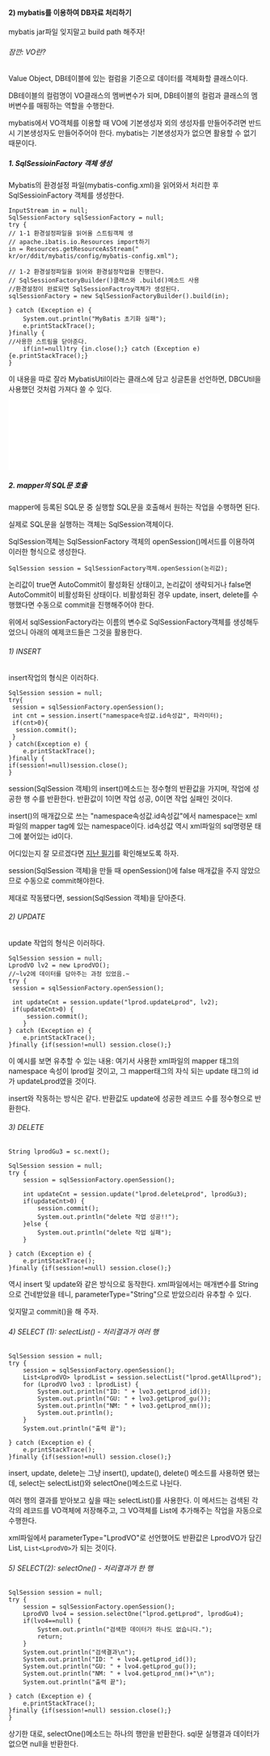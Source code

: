 #### 2) mybatis를 이용하여 DB자료 처리하기
mybatis jar파일 잊지말고 build path 해주자!

###### 잠깐: VO란?
Value Object,  DB테이블에 있는 컬럼을 기준으로 데이터를 객체화할 클래스이다.

DB테이블의 컬럼명이 VO클래스의  멤버변수가 되며,
DB테이블의 컬럼과 클래스의 멤버변수를 매핑하는 역할을 수행한다.

mybatis에서 VO객체를 이용할 때 VO에 기본생성자 외의 생성자를 만들어주려면 반드시 기본생성자도 만들어주어야 한다. mybatis는 기본생성자가 없으면 활용할 수 없기 때문이다.

##### 1. SqlSessioinFactory 객체 생성
Mybatis의 환경설정 파일(mybatis-config.xml)을 읽어와서 처리한 후 SqlSessioinFactory 객체를 생성한다.

```
InputStream in = null;
SqlSessionFactory sqlSessionFactory = null;
try {
// 1-1 환경설정파일을 읽어올 스트림객체 생
// apache.ibatis.io.Resources import하기
in = Resources.getResourceAsStream("
kr/or/ddit/mybatis/config/mybatis-config.xml");

// 1-2 환경설정파일을 읽어와 환경설정작업을 진행한다.
// SqlSessionFactoryBuilder()클래스와 .build()메소드 사용
//환경설정이 완료되면 SqlSessionFactroy객체가 생성된다.
sqlSessionFactory = new SqlSessionFactoryBuilder().build(in);

} catch (Exception e) {
	System.out.println("MyBatis 초기화 실패");
	e.printStackTrace();
}finally {
//사용한 스트림을 닫아준다.
	if(in!=null)try {in.close();} catch (Exception e) {e.printStackTrace();}
}
```

이 내용을 따로 잘라 MybatisUtil이라는 클래스에 담고 싱글톤을 선언하면,
DBCUtil을 사용했던 것처럼 가져다 쓸 수 있다. 
![](MybatisUtil.java)


##### 2. mapper의 SQL문 호출
mapper에 등록된 SQL문 중 실행할 SQL문을 호출해서 원하는 작업을 수행하면 된다.

실제로 SQL문을 실행하는 객체는 SqlSession객체이다.

SqlSession객체는 SqlSessionFactory 객체의 openSession()메서드를 이용하여 이러한 형식으로 생성한다.
```
SqlSession session = SqlSessionFactory객체.openSession(논리값);
```
논리값이 true면 AutoCommit이 활성화된 상태이고, 논리값이 생략되거나 false면 AutoCommit이 비활성화된 상태이다.
비활성화된 경우 update, insert, delete를 수행했다면 수동으로 commit을 진행해주어야 한다.

위에서 sqlSessionFactory라는 이름의 변수로 SqlSessionFactory객체를 생성해두었으니 아래의 예제코드들은 그것을 활용한다.

###### 1) INSERT

insert작업의 형식은 이러하다.
```
SqlSession session = null;
try{
 session = sqlSessionFactory.openSession();
 int cnt = session.insert("namespace속성값.id속성값", 파라미터);
 if(cnt>0){
  session.commit();
 }
} catch(Exception e) {
	e.printStackTrace();
}finally {
if(session!=null)session.close();
}
```

session(SqlSession 객체)의 insert()메소드는 정수형의 반환값을 가지며, 작업에 성공한 행 수를 반환한다. 반환값이 1이면 작업 성공, 0이면 작업 실패인 것이다.

insert()의 매개값으로 쓰는 "namespace속성값.id속성값"에서
namespace는 xml파일의 mapper tag에 있는 namespace이다.
id속성값 역시 xml파일의 sql명령문 태그에 붙어있는 id이다.

어디있는지 잘 모르겠다면 [지난 필기](24-01-18%20mybatis(1).md)를 확인해보도록 하자. 

session(SqlSession 객체)을 만들 때 openSession()에 false 매개값을 주지 않았으므로 수동으로 commit해야한다.

제대로 작동됐다면, session(SqlSession 객체)을 닫아준다.
###### 2) UPDATE 

update 작업의 형식은 이러하다.
```
SqlSession session = null;
LprodVO lv2 = new LprodVO();
//~lv2에 데이터를 담아주는 과정 있었음.~
try {
 session = sqlSessionFactory.openSession();

 int updateCnt = session.update("lprod.updateLprod", lv2);
 if(updateCnt>0) {
	 session.commit();
	}
} catch (Exception e) {
	e.printStackTrace();
}finally {if(session!=null) session.close();}
```
이 예시를 보면 유추할 수 있는 내용:
여기서 사용한 xml파일의 mapper 태그의 namespace 속성이 lprod일 것이고, 그 mapper태그의 자식 되는 update 태그의 id가 updateLprod였을 것이다.

insert와 작동하는 방식은 같다. 반환값도 update에 성공한 레코드 수를 정수형으로 반환한다. 

###### 3) DELETE 

```
String lprodGu3 = sc.next();

SqlSession session = null;
try {
	session = sqlSessionFactory.openSession();

	int updateCnt = session.update("lprod.deleteLprod", lprodGu3);
	if(updateCnt>0) {
		session.commit();
		System.out.println("delete 작업 성공!!");
	}else {
		System.out.println("delete 작업 실패");
	}
	
} catch (Exception e) {
	e.printStackTrace();
}finally {if(session!=null) session.close();}
```
역시 insert 및 update와 같은 방식으로 동작한다.
xml파일에서는 매개변수를 String으로 건네받았을 테니, 
parameterType="String"으로 받았으리라 유추할 수 있다.

잊지말고 commit()을 해 주자.

###### 4) SELECT (1): selectList() - 처리결과가 여러 행

```
SqlSession session = null;
try {
	session = sqlSessionFactory.openSession();
	List<LprodVO> lprodList = session.selectList("lprod.getAllLprod");
	for (LprodVO lvo3 : lprodList) {
		System.out.println("ID: " + lvo3.getLprod_id());
		System.out.println("GU: " + lvo3.getLprod_gu());
		System.out.println("NM: " + lvo3.getLprod_nm());
		System.out.println();
	}
	System.out.println("출력 끝");
	
} catch (Exception e) {
	e.printStackTrace();
}finally {if(session!=null) session.close();}
```
insert, update, delete는 그냥 insert(), update(), delete() 메소드를 사용하면 됐는데,
select는 selectList()와 selectOne()메소드로 나뉜다.

여러 행의 결과를 받아보고 싶을 때는 selectList()를 사용한다.
이 메서드는 검색된 각각의 레코드를 VO객체에 저장해주고,
그 VO객체를 List에 추가해주는 작업을 자동으로 수행한다.

xml파일에서 parameterType="LprodVO"로 선언했어도 반환값은 LprodVO가 담긴 List, ``List<LprodVO>``가 되는 것이다.

###### 5) SELECT(2): selectOne() - 처리결과가 한 행

```
SqlSession session = null;
try {
	session = sqlSessionFactory.openSession();
	LprodVO lvo4 = session.selectOne("lprod.getLprod", lprodGu4);
	if(lvo4==null) {
		System.out.println("검색한 데이터가 하나도 없습니다.");
		return;
	}
	System.out.println("검색결과\n");
	System.out.println("ID: " + lvo4.getLprod_id());
	System.out.println("GU: " + lvo4.getLprod_gu());
	System.out.println("NM: " + lvo4.getLprod_nm()+"\n");
	System.out.println("출력 끝");
	
} catch (Exception e) {
	e.printStackTrace();
}finally {if(session!=null) session.close();}
}
```
상기한 대로, selectOne()메소드는 하나의 행만을 반환한다.
sql문 실행결과 데이터가 없으면 null을 반환한다.